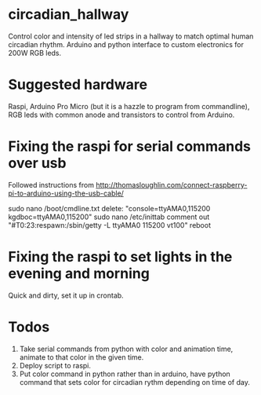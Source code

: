 # circadian_hallway
Control color and intensity of led strips in a hallway to match optimal human circadian rhythm. Arduino and python interface to custom electronics for 200W RGB leds.

# Suggested hardware
Raspi, Arduino Pro Micro (but it is a hazzle to program from commandline), RGB leds with common anode and transistors to control from Arduino.

# Fixing the raspi for serial commands over usb
Followed instructions from http://thomasloughlin.com/connect-raspberry-pi-to-arduino-using-the-usb-cable/

sudo nano /boot/cmdline.txt 
delete: "console=ttyAMA0,115200 kgdboc=ttyAMA0,115200"
sudo nano /etc/inittab 
comment out "#T0:23:respawn:/sbin/getty -L ttyAMA0 115200 vt100"
reboot

# Fixing the raspi to set lights in the evening and morning
Quick and dirty, set it up in crontab.

# Todos
1. Take serial commands from python with color and animation time, animate to that color in the given time.
1. Deploy script to raspi.
1. Put color command in python rather than in arduino, have python command that sets color for circadian rythm depending on time of day.
